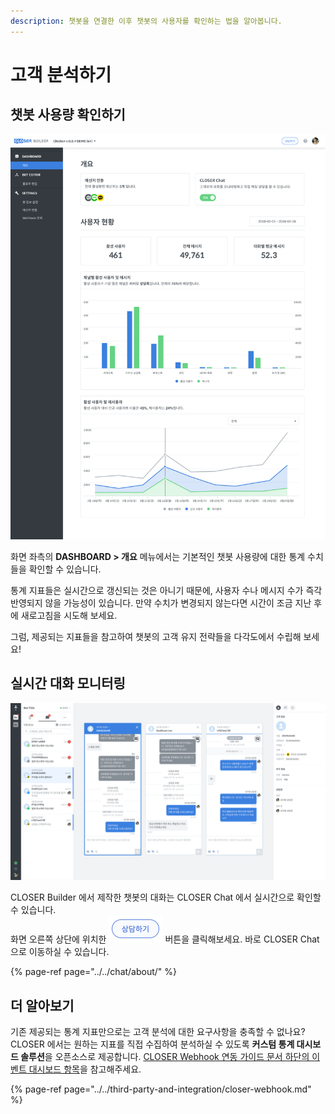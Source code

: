 ```yaml
---
description: 챗봇을 연결한 이후 챗봇의 사용자를 확인하는 법을 알아봅니다.
---
```


# 고객 분석하기

## 챗봇 사용량 확인하기

![&#xC0AC;&#xC6A9;&#xB7C9; &#xD655;&#xC778;&#xD558;&#xAE30; - &#xCC57;&#xBD07; &#xB300;&#xC2DC;&#xBCF4;&#xB4DC; &#xD654;&#xBA74; ](../../.gitbook/assets/openbeta_builder_dashboard_.png)

화면 좌측의 **DASHBOARD &gt; 개요** 메뉴에서는 기본적인 챗봇 사용량에 대한 통계 수치들을 확인할 수 있습니다. 

통계 지표들은 실시간으로 갱신되는 것은 아니기 때문에, 사용자 수나 메시지 수가 즉각 반영되지 않을 가능성이 있습니다. 만약 수치가 변경되지 않는다면 시간이 조금 지난 후에 새로고침을 시도해 보세요.

그럼, 제공되는 지표들을 참고하여 챗봇의 고객 유지 전략들을 다각도에서 수립해 보세요!

## 실시간 대화 모니터링

![&#xB300;&#xD654; &#xBAA8;&#xB2C8;&#xD130;&#xB9C1; - CLOSER Chat &#xD654;&#xBA74;](../../.gitbook/assets/openbeta_chat_%20%2813%29.png)

CLOSER Builder 에서 제작한 챗봇의 대화는 CLOSER Chat 에서 실시간으로 확인할 수 있습니다.  
화면 오른쪽 상단에 위치한  ![](../../.gitbook/assets/2019-01-31-4.55.40.png) 버튼을 클릭해보세요. 바로 CLOSER Chat 으로 이동하실 수 있습니다.

{% page-ref page="../../chat/about/" %}

## 더 알아보기

기존 제공되는 통계 지표만으로는 고객 분석에 대한 요구사항을 충족할 수 없나요?   
CLOSER 에서는 원하는 지표를 직접 수집하여 분석하실 수 있도록 **커스텀 통계 대시보드 솔루션**을 오픈소스로 제공합니다. [CLOSER Webhook 연동 가이드 문서 하단의 이벤트 대시보드 항목](../../third-party-and-integration/closer-webhook.md#samples-closer-event-dashboard)을 참고해주세요.

{% page-ref page="../../third-party-and-integration/closer-webhook.md" %}



